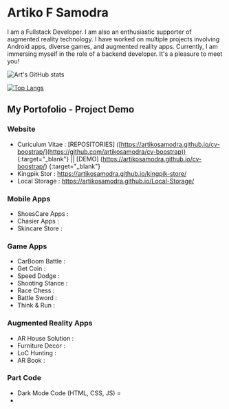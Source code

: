 # Artiko F Samodra

I am a Fullstack Developer. I am also an enthusiastic supporter of augmented reality technology. I have worked on multiple projects involving Android apps, diverse games, and augmented reality apps. Currently, I am immersing myself in the role of a backend developer. It's a pleasure to meet you!

![Art's GitHub stats](https://github-readme-stats.vercel.app/api?username=artikosamodra&count_private=true&show_icons=true&theme=radical)

[![Top Langs](https://github-readme-stats.vercel.app/api/top-langs/?username=artikosamodra&count_private=true&show_icons=true&langs_count=10&theme=radical)](https://github.com/artikosamodra/github-readme-stats)

## My Portofolio - Project Demo
### Website
- Curiculum Vitae    : [REPOSITORIES] ([https://artikosamodra.github.io/cv-boostrap/](https://github.com/artikosamodra/cv-boostrap)) {:target="_blank"} || [DEMO] (https://artikosamodra.github.io/cv-boostrap/) {:target="_blank"}
- Kingpik Stor       : https://artikosamodra.github.io/kingpik-store/
- Local Storage      : https://artikosamodra.github.io/Local-Storage/

### Mobile Apps
- ShoesCare Apps     :
- Chasier Apps       :
- Skincare Store     :

### Game Apps
- CarBoom Battle     :
- Get Coin           :
- Speed Dodge        :
- Shooting Stance    :
- Race Chess         :
- Battle Sword       :
- Think & Run        :

### Augmented Reality Apps
- AR House Solution  :
- Furniture Decor    :
- LoC Hunting        :
- AR Book            :


### Part Code
- Dark Mode Code (HTML, CSS, JS) = 
- 

